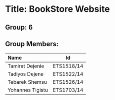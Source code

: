 # Title: BookStore Website
## Group: 6 
## Group Members:
| Name | Id |
| :---         |     :---:      |
| Tamirat Dejenie   | ETS1518/14 |
| Tadiyos Dejene   | ETS1522/14 | 
| Tebarek Shemsu   | ETS1526/14 | 
| Yohannes Tigistu   | ETS1703/14 | 

